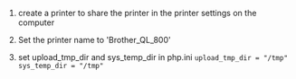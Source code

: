 1. create a printer to share the printer in the printer settings on the computer

2. Set the printer name to 'Brother_QL_800'

3. set upload_tmp_dir and sys_temp_dir in php.ini
   ``` upload_tmp_dir = "/tmp" ```
   ```sys_temp_dir = "/tmp"```

